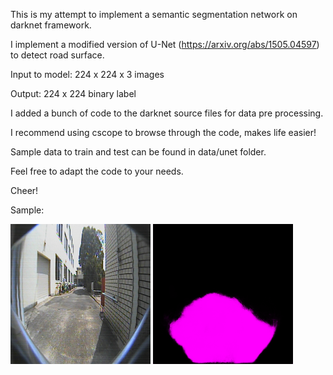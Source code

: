 This is my attempt to implement a semantic segmentation network on darknet framework.

I implement a modified version of U-Net (https://arxiv.org/abs/1505.04597) to detect road surface.

Input to model: 224 x 224 x 3 images

Output: 224 x 224 binary label

I added a bunch of code to the darknet source files for data pre processing.

I recommend using cscope to browse through the code, makes life easier!

Sample data to train and test can be found in data/unet folder.

Feel free to adapt the code to your needs.

Cheer!


Sample:

![input image](data/unet/test/1.png)
![output image](data/unet/result/1.png.png)
